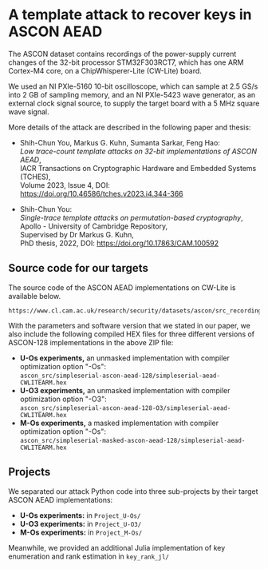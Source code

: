 # A template attack to recover keys in ASCON AEAD

The ASCON dataset contains recordings of the power-supply current changes of the 32-bit processor STM32F303RCT7, which has one ARM Cortex-M4 core, on a ChipWhisperer-Lite (CW-Lite) board.

We used an NI PXIe-5160 10-bit oscilloscope, which can sample at 2.5 GS/s into 2 GB of sampling memory, and an NI PXIe-5423 wave generator, as an external clock signal source, to supply the target board with a 5 MHz square wave signal.

More details of the attack are described in the following paper and thesis:

 -  Shih-Chun You, Markus G. Kuhn, Sumanta Sarkar, Feng Hao:   
    _Low trace-count template attacks on 32-bit implementations of ASCON AEAD_,  
    IACR Transactions on Cryptographic Hardware and Embedded Systems (TCHES),  
    Volume 2023, Issue 4, DOI: https://doi.org/10.46586/tches.v2023.i4.344-366  

 -  Shih-Chun You:  
    _Single-trace template attacks on permutation-based cryptography_,  
    Apollo - University of Cambridge Repository,  
    Supervised by Dr Markus G. Kuhn,  
    PhD thesis, 2022, DOI: https://doi.org/10.17863/CAM.100592  

## Source code for our targets

The source code of the ASCON AEAD implementations on CW-Lite is available below.

	https://www.cl.cam.ac.uk/research/security/datasets/ascon/src_recording/ascon_src_website.zip

With the parameters and software version that we stated in our paper, we also include the following compiled HEX files for three different versions of ASCON-128 implementations in the above ZIP file:  

 -  **U-Os experiments,** an unmasked implementation with compiler optimization option "-Os":  
    `ascon_src/simpleserial-ascon-aead-128/simpleserial-aead-CWLITEARM.hex`
 -  **U-O3 experiments,** an unmasked implementation with compiler optimization option "-O3":  
    `ascon_src/simpleserial-ascon-aead-128-O3/simpleserial-aead-CWLITEARM.hex`
 -  **M-Os experiments,** a masked implementation with compiler optimization option "-Os":  
    `ascon_src/simpleserial-masked-ascon-aead-128/simpleserial-aead-CWLITEARM.hex`

## Projects

We separated our attack Python code into three sub-projects by their target ASCON AEAD implementations:

 -  **U-Os experiments:** in `Project_U-Os/`
 -  **U-O3 experiments:** in `Project_U-O3/`
 -  **M-Os experiments:** in `Project_M-Os/`

Meanwhile, we provided an additional Julia implementation of key enumeration and rank estimation in `key_rank_jl/`
